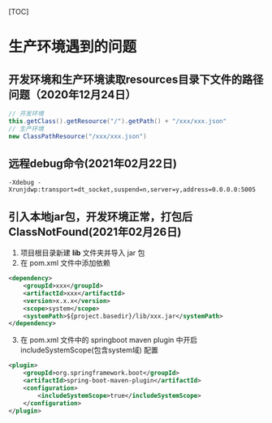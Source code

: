 [TOC]

# 生产环境遇到的问题



## 开发环境和生产环境读取resources目录下文件的路径问题（2020年12月24日）

```java
// 开发环境
this.getClass().getResource("/").getPath() + "/xxx/xxx.json"
// 生产环境
new ClassPathResource("/xxx/xxx.json")
```



## 远程debug命令(2021年02月22日)

```shell
-Xdebug -Xrunjdwp:transport=dt_socket,suspend=n,server=y,address=0.0.0.0:5005
```



## 引入本地jar包，开发环境正常，打包后ClassNotFound(2021年02月26日)

1. 项目根目录新建 **lib** 文件夹并导入 jar 包
2. 在 pom.xml 文件中添加依赖

```xml
<dependency>
    <groupId>xxx</groupId>
    <artifactId>xxx</artifactId>
    <version>x.x.x</version>
    <scope>system</scope>
    <systemPath>${project.basedir}/lib/xxx.jar</systemPath>
</dependency>
```

3. 在 pom.xml 文件中的 springboot maven plugin 中开启 includeSystemScope(包含system域) 配置

```xml
<plugin>
    <groupId>org.springframework.boot</groupId>
    <artifactId>spring-boot-maven-plugin</artifactId>
    <configuration>
        <includeSystemScope>true</includeSystemScope>
    </configuration>
</plugin>
```

